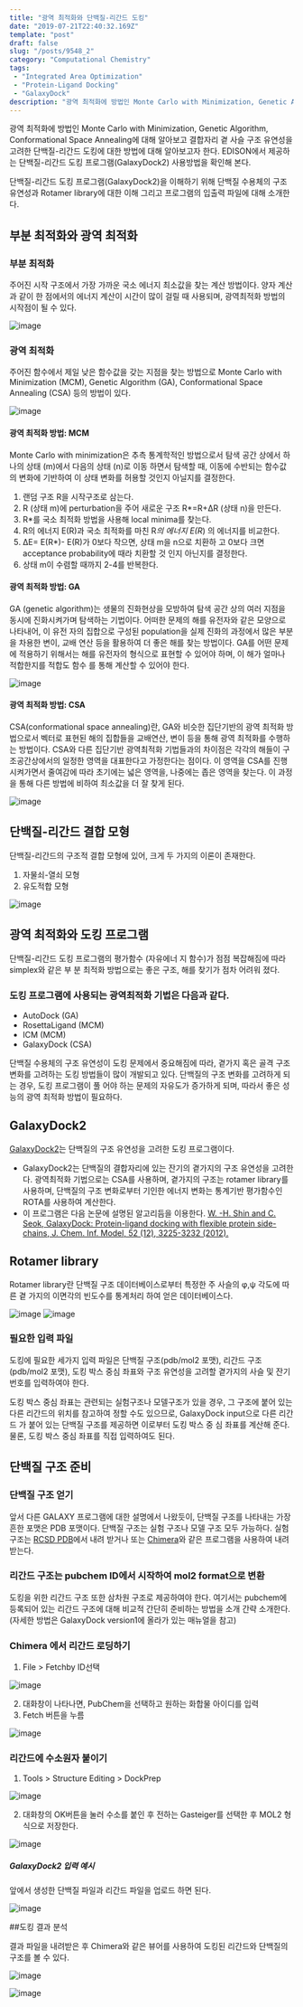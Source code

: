 ```yaml
---
title: "광역 최적화와 단백질-리간드 도킹"
date: "2019-07-21T22:40:32.169Z"
template: "post"
draft: false
slug: "/posts/9548_2"
category: "Computational Chemistry"
tags: 
 - "Integrated Area Optimization"
 - "Protein-Ligand Docking"
 - "GalaxyDock"
description: "광역 최적화에 방법인 Monte Carlo with Minimization, Genetic Algorithm, Conformational Space Annealing에 대해 알아보고 결합자리 곁 사슬 구조 유연성을 고려한 단백질-리간드 도킹에 대한 방법에 대해 알아보고자 한다."
---
```


광역 최적화에 방법인 Monte Carlo with Minimization, Genetic Algorithm, Conformational Space Annealing에 대해 알아보고 결합자리 곁 사슬 구조 유연성을 고려한 단백질-리간드 도킹에 대한 방법에 대해 알아보고자 한다. EDISON에서 제공하는 단백질-리간드 도킹 프로그램(GalaxyDock2) 사용방법을 확인해 본다.

단백질-리간드 도킹 프로그램(GalaxyDock2)을 이해하기 위해 단백질 수용체의 구조 유연성과 Rotamer library에 대한 이해 그리고 프로그램의 입출력 파일에 대해 소개한다.

## 부분 최적화와 광역 최적화

### 부분 최적화

주어진 시작 구조에서 가장 가까운 국소 에너지 최소값을 찾는 계산 방법이다. 양자 계산과 같이 한 점에서의 에너지 계산이 시간이 많이 걸릴 때 사용되며, 광역최적화 방법의 시작점이 될 수 있다.

![image](/media/POST/9548/0.jpg)

### 광역 최적화

주어진 함수에서 제일 낮은 함수값을 갖는 지점을 찾는 방법으로 Monte Carlo with Minimization (MCM), Genetic Algorithm (GA), Conformational Space Annealing (CSA) 등의 방법이 있다.

![image](/media/POST/9548/1.jpg)

#### 광역 최적화 방법: MCM

Monte Carlo with minimization은 추측 통계학적인 방법으로서 탐색 공간 상에서 하나의 상태 (m)에서 다음의 상태 (n)로 이동 하면서 탐색할 때, 이동에 수반되는 함수값의 변화에 기반하여 이 상태 변화를 허용할 것인지 아닐지를 결정한다.

1. 랜덤 구조 R을 시작구조로 삼는다.
2. R (상태 m)에 perturbation을 주어 새로운 구조 R*=R+ΔR (상태 n)을 만든다.
3. R*를 국소 최적화 방법을 사용해 local minima를 찾는다.
4. R의 에너지 E(R)과 국소 최적화를 마친 R*의 에너지 E(R*) 의 에너지를 비교한다.
5. ΔE= E(R*)- E(R)가 0보다 작으면, 상태 m을 n으로 치환하 고 0보다 크면 acceptance probability에 때라 치환할 것 인지 아닌지를 결정한다.
6. 상태 m이 수렴할 때까지 2-4를 반복한다.

#### 광역 최적화 방법: GA

GA (genetic algorithm)는 생물의 진화현상을 모방하여 탐색 공간 상의 여러 지점을 동시에 진화시켜가며 탐색하는 기법이다. 어떠한 문제의 해를 유전자와 같은 모양으로 나타내어, 이 유전 자의 집합으로 구성된 population을 실제 진화의 과정에서 많은 부분을 차용한 변이, 교배 연산 등을 활용하여 더 좋은 해를 찾는 방법이다. GA를 어떤 문제에 적용하기 위해서는 해를 유전자의 형식으로 표현할 수 있어야 하며, 이 해가 얼마나 적합한지를 적합도 함수 를 통해 계산할 수 있어야 한다.

![image](/media/POST/9548/2.jpg)

#### 광역 최적화 방법: CSA

CSA(conformational space annealing)란, GA와 비슷한 집단기반의 광역 최적화 방법으로서 벡터로 표현된 해의 집합들을 교배연산, 변이 등을 통해 광역 최적화를 수행하는 방법이다. CSA와 다른 집단기반 광역최적화 기법들과의 차이점은 각각의 해들이 구조공간상에서의 일정한 영역을 대표한다고 가정한다는 점이다. 이 영역을 CSA를 진행시켜가면서 줄여감에 따라 초기에는 넓은 영역을, 나중에는 좁은 영역을 찾는다. 이 과정을 통해 다른 방법에 비하여 최소값을 더 잘 찾게 된다.

![image](/media/POST/9548/3.jpg)

## 단백질-리간드 결합 모형

단백질-리간드의 구조적 결합 모형에 있어, 크게 두 가지의 이론이 존재한다.

1. 자물쇠-열쇠 모형
2. 유도적합 모형

![image](/media/POST/9548/4.jpg)

## 광역 최적화와 도킹 프로그램

단백질-리간드 도킹 프로그램의 평가함수 (자유에너 지 함수)가 점점 복잡해짐에 따라 simplex와 같은 부 분 최적화 방법으로는 좋은 구조, 해를 찾기가 점차 어려워 졌다.

### 도킹 프로그램에 사용되는 광역최적화 기법은 다음과 같다.

- AutoDock (GA)
- RosettaLigand (MCM)
- ICM (MCM)
- GalaxyDock (CSA)

단백질 수용체의 구조 유연성이 도킹 문제에서 중요해짐에 따라, 곁가지 혹은 골격 구조 변화를 고려하는 도킹 방법들이 많이 개발되고 있다. 단백질의 구조 변화를 고려하게 되는 경우, 도킹 프로그램이 풀 어야 하는 문제의 자유도가 증가하게 되며, 따라서 좋은 성능의 광역 최적화 방법이 필요하다.

## GalaxyDock2

[GalaxyDock2](https://www.edison.re.kr/scienceappstore/-/scienceapp/GalaxyDock/2-0-1/view)는 단백질의 구조 유연성을 고려한 도킹 프로그램이다.

- GalaxyDock2는 단백질의 결합자리에 있는 잔기의 곁가지의 구조 유연성을 고려한다. 광역최적화 기법으로는 CSA를 사용하며, 곁가지의 구조는 rotamer library를 사용하며, 단백질의 구조 변화로부터 기인한 에너지 변화는 통계기반 평가함수인 ROTA를 사용하여 계산한다.
- 이 프로그램은 다음 논문에 설명된 알고리듬을 이용한다.
[W. -H. Shin and C. Seok, GalaxyDock: Protein-ligand docking with flexible protein side-chains, J. Chem. Inf. Model, 52 (12), 3225-3232 (2012).](https://pubs.acs.org/doi/abs/10.1021/ci300342z)

## Rotamer library

Rotamer library란 단백질 구조 데이터베이스로부터 특정한 주 사슬의 φ,ψ 각도에 따른 곁 가지의 이면각의 빈도수를 통계처리 하여 얻은 데이터베이스다.

![image](/media/POST/9548/img1.png)
![image](/media/POST/9548/img2.png)

### 필요한 입력 파일

도킹에 필요한 세가지 입력 파일은 단백질 구조(pdb/mol2 포맷), 리간드 구조(pdb/mol2 포맷), 도킹 박스 중심 좌표와 구조 유연성을 고려할 곁가지의 사슬 및 잔기 번호를 입력하여야 한다.

도킹 박스 중심 좌표는 관련되는 실험구조나 모델구조가 있을 경우, 그 구조에 붙어 있는 다른 리간드의 위치를 참고하여 정할 수도 있으므로, GalaxyDock input으로 다른 리간드 가 붙어 있는 단백질 구조를 제공하면 이로부터 도킹 박스 중 심 좌표를 계산해 준다. 물론, 도킹 박스 중심 좌표를 직접 입력하여도 된다.

## 단백질 구조 준비

### 단백질 구조 얻기

앞서 다른 GALAXY 프로그램에 대한 설명에서 나왔듯이, 단백질 구조를 나타내는 가장 흔한 포맷은 PDB 포맷이다. 단백질 구조는 실험 구조나 모델 구조 모두 가능하다. 실험 구조는 [RCSD PDB](www.rcsb.org)에서 내려 받거나 또는 [Chimera](https://www.cgl.ucsf.edu/chimera/download.html)와 같은 프로그램을 사용하여 내려 받는다.

### 리간드 구조는 pubchem ID에서 시작하여 mol2 format으로 변환

도킹을 위한 리간드 구조 또한 삼차원 구조로 제공하여야 한다. 여기서는 pubchem에 등록되어 있는 리간드 구조에 대해 비교적 간단히 준비하는 방법을 소개 간략 소개한다. (자세한 방법은 GalaxyDock version1에 올라가 있는 매뉴얼을 참고)

### Chimera 에서 리간드 로딩하기

1. File > Fetchby ID선택

![image](/media/POST/9548/img4.png)

2. 대화창이 나타나면, PubChem을 선택하고 원하는 화합물 아이디를 입력
3. Fetch 버튼을 누름

![image](/media/POST/9548/img3.png)

### 리간드에 수소원자 붙이기

1. Tools > Structure Editing > DockPrep

![image](/media/POST/9548/img5.png)

2. 대화창의 OK버튼을 눌러 수소를 붙인 후 전하는 Gasteiger를 선택한 후 MOL2 형식으로 저장한다.

![image](/media/POST/9548/img6.png)

##### GalaxyDock2 입력 예시

앞에서 생성한 단백질 파일과 리간드 파일을 업로드 하면 된다.

![image](/media/POST/9548/8.jpg)

##도킹 결과 분석

결과 파일을 내려받은 후 Chimera와 같은 뷰어를 사용하여 도킹된 리간드와 단백질의 구조를 볼 수 있다.

![image](/media/POST/9548/img8.png)

![image](/media/POST/9548/img7.png)
